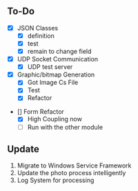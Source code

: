 ## To-Do

- [x] JSON Classes
    - [x] definition
    - [x] test
    - [x] remain to change field
- [x] UDP Socket Communication
  - [x] UDP test server
- [x] Graphic/bitmap Generation
  - [x] Got Image Cs File
  - [x] Test
  - [x] Refactor
- [] Form Refactor
  - [x] High Coupling now
  - [ ] Run with the other module

## Update

1. Migrate to Windows Service Framework
2. Update the photo process intelligently
3. Log System for processing
